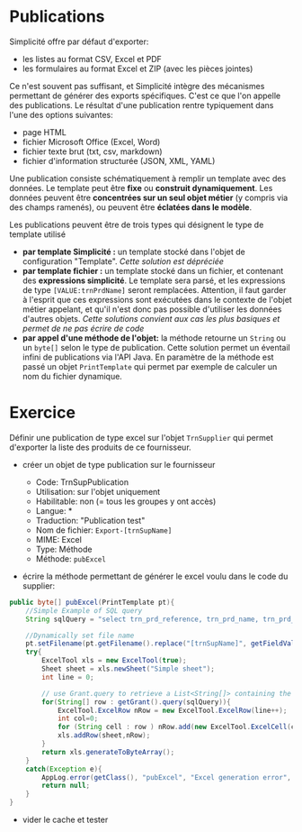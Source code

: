 Publications
====================

Simplicité offre par défaut d'exporter:
- les listes au format CSV, Excel et PDF
- les formulaires au format Excel et ZIP (avec les pièces jointes)

Ce n'est souvent pas suffisant, et Simplicité intègre des mécanismes permettant de générer des exports spécifiques. C'est ce que l'on appelle des publications. Le résultat d'une publication rentre typiquement dans l'une des options suivantes:
- page HTML
- fichier Microsoft Office (Excel, Word)
- fichier texte brut (txt, csv, markdown)
- fichier d'information structurée (JSON, XML, YAML)

Une publication consiste schématiquement à remplir un template avec des données. Le template peut être **fixe** ou **construit dynamiquement**. Les données peuvent être **concentrées sur un seul objet métier** (y compris via des champs ramenés), ou peuvent être **éclatées dans le modèle**.

Les publications peuvent être de trois types qui désignent le type de template utilisé
- **par template Simplicité :** un template stocké dans l'objet de configuration "Template". *Cette solution est dépréciée*
- **par template fichier :** un template stocké dans un fichier, et contenant des **expressions simplicité**. Le template sera parsé, et les expressions de type `[VALUE:trnPrdName]` seront remplacées. Attention, il faut garder à l'esprit que ces expressions sont exécutées dans le contexte de l'objet métier appelant, et qu'il n'est donc pas possible d'utiliser les données d'autres objets. *Cette solutions convient aux cas les plus basiques et permet de ne pas écrire de code*
- **par appel d'une méthode de l'objet:** la méthode retourne un `String` ou un `byte[]` selon le type de publication. Cette solution permet un éventail infini de publications via l'API Java. En paramètre de la méthode est passé un objet `PrintTemplate` qui permet par exemple de calculer un nom du fichier dynamique.

Exercice
====================

Définir une publication de type excel sur l'objet `TrnSupplier` qui permet d'exporter la liste des produits de ce fournisseur.

- créer un objet de type publication sur le fournisseur
    - Code: TrnSupPublication
    - Utilisation: sur l'objet uniquement
    - Habilitable: non (= tous les groupes y ont accès)
    - Langue: *
    - Traduction: "Publication test"
    - Nom de fichier: `Export-[trnSupName]`
    - MIME: Excel
    - Type: Méthode
    - Méthode: `pubExcel`

- écrire la méthode permettant de générer le excel voulu dans le code du supplier:

```java
public byte[] pubExcel(PrintTemplate pt){
	//Simple Example of SQL query
	String sqlQuery = "select trn_prd_reference, trn_prd_name, trn_prd_stock, trn_prd_price from trn_product where trn_prd_sup_id="+getRowId();

	//Dynamically set file name
	pt.setFilename(pt.getFilename().replace("[trnSupName]", getFieldValue("trnSupName")));
	try{
		ExcelTool xls = new ExcelTool(true);
		Sheet sheet = xls.newSheet("Simple sheet");
		int line = 0;

		// use Grant.query to retrieve a List<String[]> containing the results from the query
		for(String[] row : getGrant().query(sqlQuery)){
			ExcelTool.ExcelRow nRow = new ExcelTool.ExcelRow(line++);  
			int col=0;  
			for (String cell : row ) nRow.add(new ExcelTool.ExcelCell(col++, cell ));  
			xls.addRow(sheet,nRow);  
		}			
		return xls.generateToByteArray();
	}
	catch(Exception e){
		AppLog.error(getClass(), "pubExcel", "Excel generation error", e, getGrant());
		return null;
	}
}
```

- vider le cache et tester

